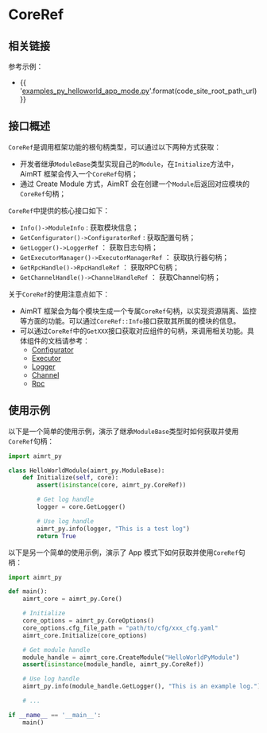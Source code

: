 # CoreRef

## 相关链接

参考示例：
- {{ '[examples_py_helloworld_app_mode.py]({}/src/examples/py/helloworld/examples_py_helloworld_app_mode.py)'.format(code_site_root_path_url) }}


## 接口概述

`CoreRef`是调用框架功能的根句柄类型，可以通过以下两种方式获取：
- 开发者继承`ModuleBase`类型实现自己的`Module`，在`Initialize`方法中，AimRT 框架会传入一个`CoreRef`句柄；
- 通过 Create Module 方式，AimRT 会在创建一个`Module`后返回对应模块的`CoreRef`句柄；


`CoreRef`中提供的核心接口如下：
- `Info()->ModuleInfo` : 获取模块信息；
- `GetConfigurator()->ConfiguratorRef` : 获取配置句柄；
- `GetLogger()->LoggerRef` ： 获取日志句柄；
- `GetExecutorManager()->ExecutorManagerRef` ： 获取执行器句柄；
- `GetRpcHandle()->RpcHandleRef` ： 获取RPC句柄；
- `GetChannelHandle()->ChannelHandleRef` ： 获取Channel句柄；


关于`CoreRef`的使用注意点如下：
- AimRT 框架会为每个模块生成一个专属`CoreRef`句柄，以实现资源隔离、监控等方面的功能。可以通过`CoreRef::Info`接口获取其所属的模块的信息。
- 可以通过`CoreRef`中的`GetXXX`接口获取对应组件的句柄，来调用相关功能。具体组件的文档请参考：
  - [Configurator](./configurator.md)
  - [Executor](./executor.md)
  - [Logger](./logger.md)
  - [Channel](./channel.md)
  - [Rpc](./rpc.md)


## 使用示例

以下是一个简单的使用示例，演示了继承`ModuleBase`类型时如何获取并使用`CoreRef`句柄：
```python
import aimrt_py

class HelloWorldModule(aimrt_py.ModuleBase):
    def Initialize(self, core):
        assert(isinstance(core, aimrt_py.CoreRef))

        # Get log handle
        logger = core.GetLogger()

        # Use log handle
        aimrt_py.info(logger, "This is a test log")
        return True
```



以下是另一个简单的使用示例，演示了 App 模式下如何获取并使用`CoreRef`句柄：
```python
import aimrt_py

def main():
    aimrt_core = aimrt_py.Core()

    # Initialize
    core_options = aimrt_py.CoreOptions()
    core_options.cfg_file_path = "path/to/cfg/xxx_cfg.yaml"
    aimrt_core.Initialize(core_options)

    # Get module handle
    module_handle = aimrt_core.CreateModule("HelloWorldPyModule")
    assert(isinstance(module_handle, aimrt_py.CoreRef))

    # Use log handle
    aimrt_py.info(module_handle.GetLogger(), "This is an example log.")

    # ...

if __name__ == '__main__':
    main()
```
